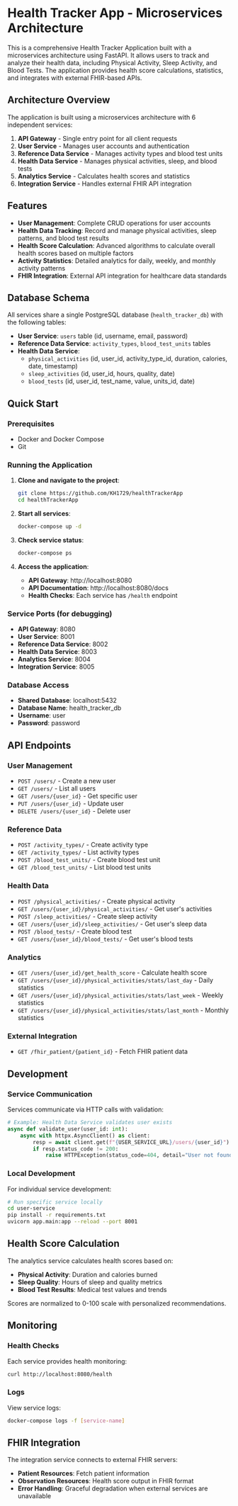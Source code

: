 # Health Tracker App - Microservices Architecture

This is a comprehensive Health Tracker Application built with a microservices architecture using FastAPI. It allows users to track and analyze their health data, including Physical Activity, Sleep Activity, and Blood Tests. The application provides health score calculations, statistics, and integrates with external FHIR-based APIs.

## Architecture Overview

The application is built using a microservices architecture with 6 independent services:

1. **API Gateway** - Single entry point for all client requests
2. **User Service** - Manages user accounts and authentication
3. **Reference Data Service** - Manages activity types and blood test units
4. **Health Data Service** - Manages physical activities, sleep, and blood tests
5. **Analytics Service** - Calculates health scores and statistics
6. **Integration Service** - Handles external FHIR API integration

## Features

- **User Management**: Complete CRUD operations for user accounts
- **Health Data Tracking**: Record and manage physical activities, sleep patterns, and blood test results
- **Health Score Calculation**: Advanced algorithms to calculate overall health scores based on multiple factors
- **Activity Statistics**: Detailed analytics for daily, weekly, and monthly activity patterns
- **FHIR Integration**: External API integration for healthcare data standards

## Database Schema

All services share a single PostgreSQL database (`health_tracker_db`) with the following tables:

- **User Service**: `users` table (id, username, email, password)
- **Reference Data Service**: `activity_types`, `blood_test_units` tables
- **Health Data Service**: 
  - `physical_activities` (id, user_id, activity_type_id, duration, calories, date, timestamp)
  - `sleep_activities` (id, user_id, hours, quality, date)
  - `blood_tests` (id, user_id, test_name, value, units_id, date)

## Quick Start

### Prerequisites

- Docker and Docker Compose
- Git

### Running the Application

1. **Clone and navigate to the project**:
   ```bash
   git clone https://github.com/KH1729/healthTrackerApp
   cd healthTrackerApp
   ```

2. **Start all services**:
   ```bash
   docker-compose up -d
   ```

3. **Check service status**:
   ```bash
   docker-compose ps
   ```

4. **Access the application**:
   - **API Gateway**: http://localhost:8080
   - **API Documentation**: http://localhost:8080/docs
   - **Health Checks**: Each service has `/health` endpoint

### Service Ports (for debugging)

- **API Gateway**: 8080
- **User Service**: 8001
- **Reference Data Service**: 8002
- **Health Data Service**: 8003
- **Analytics Service**: 8004
- **Integration Service**: 8005

### Database Access

- **Shared Database**: localhost:5432
- **Database Name**: health_tracker_db
- **Username**: user
- **Password**: password

## API Endpoints

### User Management
- `POST /users/` - Create a new user
- `GET /users/` - List all users
- `GET /users/{user_id}` - Get specific user
- `PUT /users/{user_id}` - Update user
- `DELETE /users/{user_id}` - Delete user

### Reference Data
- `POST /activity_types/` - Create activity type
- `GET /activity_types/` - List activity types
- `POST /blood_test_units/` - Create blood test unit
- `GET /blood_test_units/` - List blood test units

### Health Data
- `POST /physical_activities/` - Create physical activity
- `GET /users/{user_id}/physical_activities/` - Get user's activities
- `POST /sleep_activities/` - Create sleep activity
- `GET /users/{user_id}/sleep_activities/` - Get user's sleep data
- `POST /blood_tests/` - Create blood test
- `GET /users/{user_id}/blood_tests/` - Get user's blood tests

### Analytics
- `GET /users/{user_id}/get_health_score` - Calculate health score
- `GET /users/{user_id}/physical_activities/stats/last_day` - Daily statistics
- `GET /users/{user_id}/physical_activities/stats/last_week` - Weekly statistics
- `GET /users/{user_id}/physical_activities/stats/last_month` - Monthly statistics

### External Integration
- `GET /fhir_patient/{patient_id}` - Fetch FHIR patient data

## Development

### Service Communication

Services communicate via HTTP calls with validation:
```python
# Example: Health Data Service validates user exists
async def validate_user(user_id: int):
    async with httpx.AsyncClient() as client:
        resp = await client.get(f"{USER_SERVICE_URL}/users/{user_id}")
        if resp.status_code != 200:
            raise HTTPException(status_code=404, detail="User not found")
```

### Local Development

For individual service development:
```bash
# Run specific service locally
cd user-service
pip install -r requirements.txt
uvicorn app.main:app --reload --port 8001
```

## Health Score Calculation

The analytics service calculates health scores based on:
- **Physical Activity**: Duration and calories burned
- **Sleep Quality**: Hours of sleep and quality metrics
- **Blood Test Results**: Medical test values and trends

Scores are normalized to 0-100 scale with personalized recommendations.

## Monitoring

### Health Checks
Each service provides health monitoring:
```bash
curl http://localhost:8080/health
```

### Logs
View service logs:
```bash
docker-compose logs -f [service-name]
```

## FHIR Integration

The integration service connects to external FHIR servers:
- **Patient Resources**: Fetch patient information
- **Observation Resources**: Health score output in FHIR format
- **Error Handling**: Graceful degradation when external services are unavailable

